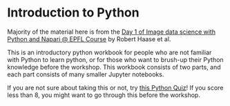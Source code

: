 # Introduction to Python
Majority of the material here is from the [Day 1 of Image data science with Python and Napari @ EPFL Course](https://biapol.github.io/Image-data-science-with-Python-and-Napari-EPFL2022/day1b_Python_Introduction/readme.html) by Robert Haase et al.


This is an introductory python workbook for people who are not familiar with Python to learn python, or for those who want to brush-up their Python knowledge before the workshop. This workbook consists of two parts, and each part consists of many smaller Jupyter notebooks.

If you are not sure about taking this or not, try [this Python Quiz](https://docs.google.com/forms/d/e/1FAIpQLSc71qHtGkoM_vLKfN3MZ8gfQIur7Zuapf17QI2b-8xomeMI3A/viewform)! If you score less than 8, you might want to go through this before the workshop.
